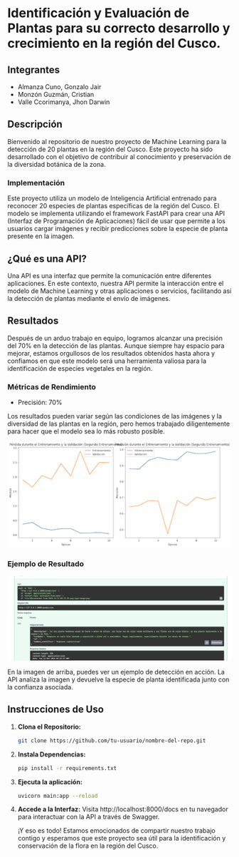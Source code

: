 # Identificación y Evaluación de Plantas para su correcto desarrollo y crecimiento en la región del Cusco.

## Integrantes
   * Almanza Cuno, Gonzalo Jair
   * Monzón Guzmán, Cristian
   * Valle Ccorimanya, Jhon Darwin

## Descripción

Bienvenido al repositorio de nuestro proyecto de Machine Learning para la detección de 20 plantas en la región del Cusco. Este proyecto ha sido desarrollado con el objetivo de contribuir al conocimiento y preservación de la diversidad botánica de la zona.

### Implementación

Este proyecto utiliza un modelo de Inteligencia Artificial entrenado para reconocer 20 especies de plantas específicas de la región del Cusco. El modelo se implementa utilizando el framework FastAPI para crear una API (Interfaz de Programación de Aplicaciones) fácil de usar que permite a los usuarios cargar imágenes y recibir predicciones sobre la especie de planta presente en la imagen.

## ¿Qué es una API?

Una API es una interfaz que permite la comunicación entre diferentes aplicaciones. En este contexto, nuestra API permite la interacción entre el modelo de Machine Learning y otras aplicaciones o servicios, facilitando así la detección de plantas mediante el envío de imágenes.

## Resultados

Después de un arduo trabajo en equipo, logramos alcanzar una precisión del 70% en la detección de las plantas. Aunque siempre hay espacio para mejorar, estamos orgullosos de los resultados obtenidos hasta ahora y confiamos en que este modelo será una herramienta valiosa para la identificación de especies vegetales en la región.

### Métricas de Rendimiento

- Precisión: 70%

Los resultados pueden variar según las condiciones de las imágenes y la diversidad de las plantas en la región, pero hemos trabajado diligentemente para hacer que el modelo sea lo más robusto posible.

![Nivel de Precisión](img/resultados.png)

### Ejemplo de Resultado

![Ejemplo de Detección](img/resultado.png)

En la imagen de arriba, puedes ver un ejemplo de detección en acción. La API analiza la imagen y devuelve la especie de planta identificada junto con la confianza asociada.

## Instrucciones de Uso

1. **Clona el Repositorio:**
   ```bash
   git clone https://github.com/tu-usuario/nombre-del-repo.git
2. **Instala Dependencias:**
   ```bash
   pip install -r requirements.txt
   ```
3. **Ejecuta la aplicación:**
   ```bash
   uvicorn main:app --reload
   ``````
4. **Accede a la Interfaz:**
   Visita http://localhost:8000/docs en tu navegador para interactuar con la API a través de Swagger.

   ¡Y eso es todo! Estamos emocionados de compartir nuestro trabajo contigo y esperamos que este proyecto sea útil para la identificación y conservación de la flora en la región del Cusco.